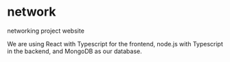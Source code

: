 # network
networking project website

We are using React with Typescript for the frontend, node.js with Typescript in the backend, and MongoDB as our database.
